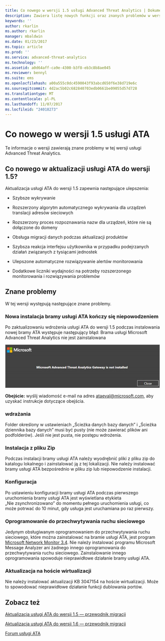 ```yaml
---
title: Co nowego w wersji 1.5 usługi Advanced Threat Analytics | Dokumentacja firmy Microsoft
description: Zawiera listę nowych funkcji oraz znanych problemów w wersji 1.5 usługi ATA
keywords: ''
author: rkarlin
ms.author: rkarlin
manager: mbaldwin
ms.date: 01/23/2017
ms.topic: article
ms.prod: ''
ms.service: advanced-threat-analytics
ms.technology: ''
ms.assetid: a0d64aff-ca9e-4300-b3f8-eb3c8b8ae045
ms.reviewer: bennyl
ms.suite: ems
ms.openlocfilehash: a00a555c0dc4590043f93abcd650f6e38d719e6c
ms.sourcegitcommit: 4d2ac5b02c682840703edb0661be09055d57d728
ms.translationtype: MT
ms.contentlocale: pl-PL
ms.lasthandoff: 11/07/2017
ms.locfileid: "24018273"
---
```

# <a name="whats-new-in-ata-version-15"></a>Co nowego w wersji 1.5 usługi ATA
Te informacje o wersji zawierają znane problemy w tej wersji usługi Advanced Threat Analytics.

## <a name="whats-new-in-the-ata-15-update"></a>Co nowego w aktualizacji usługi ATA do wersji 1.5?
Aktualizacja usługi ATA do wersji 1.5 zapewnia następujące ulepszenia:

-   Szybsze wykrywanie

-   Rozszerzony algorytm automatycznego wykrywania dla urządzeń translacji adresów sieciowych

-   Rozszerzony proces rozpoznawania nazw dla urządzeń, które nie są dołączone do domeny

-   Obsługa migracji danych podczas aktualizacji produktów

-   Szybsza reakcja interfejsu użytkownika w przypadku podejrzanych działań związanych z tysiącami jednostek

-   Ulepszone automatyczne rozwiązywanie alertów monitorowania

-   Dodatkowe liczniki wydajności na potrzeby rozszerzonego monitorowania i rozwiązywania problemów

## <a name="known-issues"></a>Znane problemy
W tej wersji występują następujące znane problemy.

### <a name="new-ata-gateway-installation-fails"></a>Nowa instalacja bramy usługi ATA kończy się niepowodzeniem
Po zaktualizowaniu wdrożenia usługi ATA do wersji 1.5 podczas instalowania nowej bramy ATA występuje następujący błąd: Brama usługi Microsoft Advanced Threat Analytics nie jest zainstalowana

![Błąd bramy usługi ATA](media/ata-install-error.png)

<b>Obejście:</b> wyślij wiadomość e-mail na adres <ataeval@microsoft.com>, aby uzyskać instrukcje dotyczące obejścia.
### <a name="deployment"></a>wdrażania
Folder określony w ustawieniach „Ścieżka danych bazy danych” i „Ścieżka dziennika bazy danych” musi być pusty (nie może zawierać plików ani podfolderów).
Jeśli nie jest pusta, nie postępu wdrożenia.

### <a name="installation-from-zip-file"></a>Instalacja z pliku Zip
Podczas instalacji bramy usługi ATA należy wyodrębnić pliki z pliku zip do katalogu lokalnego i zainstalować ją z tej lokalizacji. Nie należy instalować bramy usługi ATA bezpośrednio w pliku zip lub niepowodzenie instalacji.

### <a name="configuration"></a>Konfiguracja
Po ustawieniu konfiguracji bramy usługi ATA podczas pierwszego uruchomienia bramy usługi ATA jest wyświetlana etykieta „Nie zsynchronizowano” do momentu pełnego uruchomienia usługi, co może potrwać do 10 minut, gdy usługa jest uruchamiana po raz pierwszy.

### <a name="network-capture-software"></a>Oprogramowanie do przechwytywania ruchu sieciowego
Jedynym obsługiwanym oprogramowaniem do przechwytywania ruchu sieciowego, które można zainstalować na bramie usługi ATA, jest program [Microsoft Network Monitor 3.4](http://www.microsoft.com/download/details.aspx?id=4865). Nie należy instalować programu Microsoft Message Analyzer ani żadnego innego oprogramowania do przechwytywania ruchu sieciowego. Zainstalowanie innego oprogramowania spowoduje nieprawidłowe działanie bramy usługi ATA.

### <a name="kb-on-virtualization-host"></a>Aktualizacja na hoście wirtualizacji
Nie należy instalować aktualizacji KB 3047154 na hoście wirtualizacji. Może to spowodować nieprawidłowe działanie funkcji dublowania portów.

## <a name="see-also"></a>Zobacz też

[Aktualizacja usługi ATA do wersji 1.5 — przewodnik migracji](ata-update-1.5-migration-guide.md)

[Aktualizacja usługi ATA do wersji 1.6 — przewodnik migracji](ata-update-1.6-migration-guide.md)

[Forum usługi ATA](https://social.technet.microsoft.com/Forums/security/home?forum=mata)
